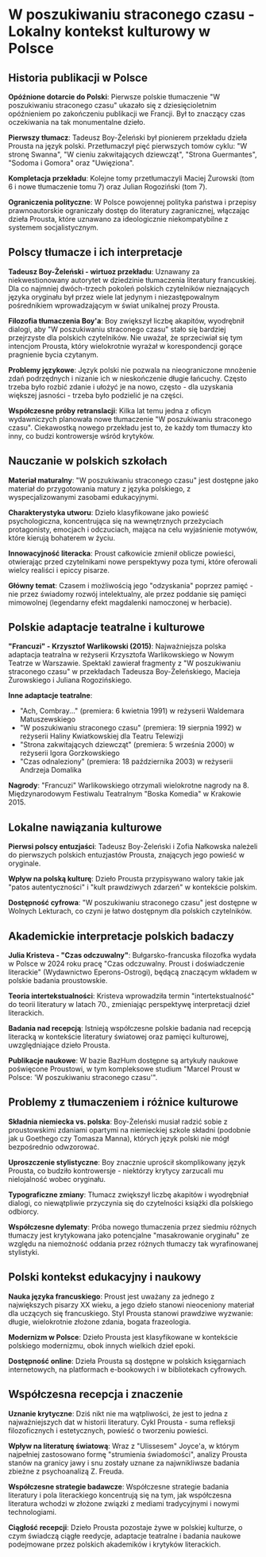 # W poszukiwaniu straconego czasu - Lokalny kontekst kulturowy w Polsce

## Historia publikacji w Polsce

**Opóźnione dotarcie do Polski**: Pierwsze polskie tłumaczenie "W poszukiwaniu straconego czasu" ukazało się z dziesięcioletnim opóźnieniem po zakończeniu publikacji we Francji. Był to znaczący czas oczekiwania na tak monumentalne dzieło.

**Pierwszy tłumacz**: Tadeusz Boy-Żeleński był pionierem przekładu dzieła Prousta na język polski. Przetłumaczył pięć pierwszych tomów cyklu: "W stronę Swanna", "W cieniu zakwitających dziewcząt", "Strona Guermantes", "Sodoma i Gomora" oraz "Uwięziona".

**Kompletacja przekładu**: Kolejne tomy przetłumaczyli Maciej Żurowski (tom 6 i nowe tłumaczenie tomu 7) oraz Julian Rogoziński (tom 7).

**Ograniczenia polityczne**: W Polsce powojennej polityka państwa i przepisy prawnoautorskie ograniczały dostęp do literatury zagranicznej, włączając dzieła Prousta, które uznawano za ideologicznie niekompatybilne z systemem socjalistycznym.

## Polscy tłumacze i ich interpretacje

**Tadeusz Boy-Żeleński - wirtuoz przekładu**: Uznawany za niekwestionowany autorytet w dziedzinie tłumaczenia literatury francuskiej. Dla co najmniej dwóch-trzech pokoleń polskich czytelników nieznających języka oryginału był przez wiele lat jedynym i niezastępowalnym pośrednikiem wprowadzającym w świat unikalnej prozy Prousta.

**Filozofia tłumaczenia Boy'a**: Boy zwiększył liczbę akapitów, wyodrębnił dialogi, aby "W poszukiwaniu straconego czasu" stało się bardziej przejrzyste dla polskich czytelników. Nie uważał, że sprzeciwiał się tym intencjom Prousta, który wielokrotnie wyrażał w korespondencji gorące pragnienie bycia czytanym.

**Problemy językowe**: Język polski nie pozwala na nieograniczone mnożenie zdań podrzędnych i nizanie ich w nieskończenie długie łańcuchy. Często trzeba było rozbić zdanie i ułożyć je na nowo, często - dla uzyskania większej jasności - trzeba było podzielić je na części.

**Współczesne próby retranslacji**: Kilka lat temu jedna z oficyn wydawniczych planowała nowe tłumaczenie "W poszukiwaniu straconego czasu". Ciekawostką nowego przekładu jest to, że każdy tom tłumaczy kto inny, co budzi kontrowersje wśród krytyków.

## Nauczanie w polskich szkołach

**Materiał maturalny**: "W poszukiwaniu straconego czasu" jest dostępne jako materiał do przygotowania matury z języka polskiego, z wyspecjalizowanymi zasobami edukacyjnymi.

**Charakterystyka utworu**: Dzieło klasyfikowane jako powieść psychologiczna, koncentrująca się na wewnętrznych przeżyciach protagonisty, emocjach i odczuciach, mająca na celu wyjaśnienie motywów, które kierują bohaterem w życiu.

**Innowacyjność literacka**: Proust całkowicie zmienił oblicze powieści, otwierając przed czytelnikami nowe perspektywy poza tymi, które oferowali wielcy realiści i epiccy pisarze.

**Główny temat**: Czasem i możliwością jego "odzyskania" poprzez pamięć - nie przez świadomy rozwój intelektualny, ale przez poddanie się pamięci mimowolnej (legendarny efekt magdalenki namoczonej w herbacie).

## Polskie adaptacje teatralne i kulturowe

**"Francuzi" - Krzysztof Warlikowski (2015)**: Najważniejsza polska adaptacja teatralna w reżyserii Krzysztofa Warlikowskiego w Nowym Teatrze w Warszawie. Spektakl zawierał fragmenty z "W poszukiwaniu straconego czasu" w przekładach Tadeusza Boy-Żeleńskiego, Macieja Żurowskiego i Juliana Rogozińskiego.

**Inne adaptacje teatralne**:
- "Ach, Combray..." (premiera: 6 kwietnia 1991) w reżyserii Waldemara Matuszewskiego
- "W poszukiwaniu straconego czasu" (premiera: 19 sierpnia 1992) w reżyserii Haliny Kwiatkowskiej dla Teatru Telewizji
- "Strona zakwitających dziewcząt" (premiera: 5 września 2000) w reżyserii Igora Gorzkowskiego
- "Czas odnaleziony" (premiera: 18 października 2003) w reżyserii Andrzeja Domalika

**Nagrody**: "Francuzi" Warlikowskiego otrzymali wielokrotne nagrody na 8. Międzynarodowym Festiwalu Teatralnym "Boska Komedia" w Krakowie 2015.

## Lokalne nawiązania kulturowe

**Pierwsi polscy entuzjaści**: Tadeusz Boy-Żeleński i Zofia Nałkowska należeli do pierwszych polskich entuzjastów Prousta, znających jego powieść w oryginale.

**Wpływ na polską kulturę**: Dzieło Prousta przypisywano walory takie jak "patos autentyczności" i "kult prawdziwych zdarzeń" w kontekście polskim.

**Dostępność cyfrowa**: "W poszukiwaniu straconego czasu" jest dostępne w Wolnych Lekturach, co czyni je łatwo dostępnym dla polskich czytelników.

## Akademickie interpretacje polskich badaczy

**Julia Kristeva - "Czas odczuwalny"**: Bułgarsko-francuska filozofka wydała w Polsce w 2024 roku pracę "Czas odczuwalny. Proust i doświadczenie literackie" (Wydawnictwo Eperons-Ostrogi), będącą znaczącym wkładem w polskie badania proustowskie.

**Teoria intertekstualności**: Kristeva wprowadziła termin "intertekstualność" do teorii literatury w latach 70., zmieniając perspektywę interpretacji dzieł literackich.

**Badania nad recepcją**: Istnieją współczesne polskie badania nad recepcją literacką w kontekście literatury światowej oraz pamięci kulturowej, uwzględniające dzieło Prousta.

**Publikacje naukowe**: W bazie BazHum dostępne są artykuły naukowe poświęcone Proustowi, w tym kompleksowe studium "Marcel Proust w Polsce: 'W poszukiwaniu straconego czasu'".

## Problemy z tłumaczeniem i różnice kulturowe

**Składnia niemiecka vs. polska**: Boy-Żeleński musiał radzić sobie z proustowskimi zdaniami opartymi na niemieckiej szkole składni (podobnie jak u Goethego czy Tomasza Manna), których język polski nie mógł bezpośrednio odwzorować.

**Uproszczenie stylistyczne**: Boy znacznie uprościł skomplikowany język Prousta, co budziło kontrowersje - niektórzy krytycy zarzucali mu nielojalność wobec oryginału.

**Typograficzne zmiany**: Tłumacz zwiększył liczbę akapitów i wyodrębniał dialogi, co niewątpliwie przyczynia się do czytelności książki dla polskiego odbiorcy.

**Współczesne dylematy**: Próba nowego tłumaczenia przez siedmiu różnych tłumaczy jest krytykowana jako potencjalne "masakrowanie oryginału" ze względu na niemożność oddania przez różnych tłumaczy tak wyrafinowanej stylistyki.

## Polski kontekst edukacyjny i naukowy

**Nauka języka francuskiego**: Proust jest uważany za jednego z największych pisarzy XX wieku, a jego dzieło stanowi nieoceniony materiał dla uczących się francuskiego. Styl Prousta stanowi prawdziwe wyzwanie: długie, wielokrotnie złożone zdania, bogata frazeologia.

**Modernizm w Polsce**: Dzieło Prousta jest klasyfikowane w kontekście polskiego modernizmu, obok innych wielkich dzieł epoki.

**Dostępność online**: Dzieła Prousta są dostępne w polskich księgarniach internetowych, na platformach e-bookowych i w bibliotekach cyfrowych.

## Współczesna recepcja i znaczenie

**Uznanie krytyczne**: Dziś nikt nie ma wątpliwości, że jest to jedna z najważniejszych dat w historii literatury. Cykl Prousta - suma refleksji filozoficznych i estetycznych, powieść o tworzeniu powieści.

**Wpływ na literaturę światową**: Wraz z "Ulissesem" Joyce'a, w którym najpełniej zastosowano formę "strumienia świadomości", analizy Prousta stanów na granicy jawy i snu zostały uznane za najwnikliwsze badania zbieżne z psychoanalizą Z. Freuda.

**Współczesne strategie badawcze**: Współczesne strategie badania literatury i pola literackiego koncentrują się na tym, jak współczesna literatura wchodzi w złożone związki z mediami tradycyjnymi i nowymi technologiami.

**Ciągłość recepcji**: Dzieło Prousta pozostaje żywe w polskiej kulturze, o czym świadczą ciągłe reedycje, adaptacje teatralne i badania naukowe podejmowane przez polskich akademików i krytyków literackich.